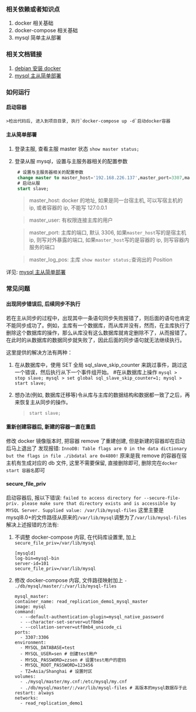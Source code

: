 ### 相关依赖或者知识点

1. docker 相关基础
2. docker-compose 相关基础
3. mysql 简单主从部署

### 相关文档链接

1. [debian 安装 docker](https://blog.csdn.net/zzsan/article/details/105505692)
2. [mysql 主从简单部署](https://blog.csdn.net/zzsan/article/details/117304644)

### 如何运行

#### 启动容器

    >检出代码后, 进入到项目目录, 执行`docker-compose up -d`启动docker容器

#### 主从简单部署

1. 登录主服, 查看主服 master 状态 `show master status;`

2. 登录从服 mysql，设置与主服务器相关的配置参数

   ```sql
    # 设置与主服务器相关的配置参数
    change master to master_host='192.168.226.137',master_port=3307,master_user='root',master_password='123456',master_log_file='mysql-bin.000003',master_log_pos=340;
    # 启动从服
    start slave;
   ```

   > master_host: docker 的地址, 如果是同一台宿主机, 可以写宿主机的 ip, 或者容器的 ip, 不能写 127.0.0.1

   > master_user: 有权限连接主库的用户

   > master_port: 主库的端口, 默认 3306, 如果`master_host`写的是宿主机 ip, 则写对外暴露的端口, 如果`master_host`写的是容器的 ip, 则写容器内服务的端口

   > master_log_pos: 主库 `show master status;`查询出的 Position

详见: [mysql 主从简单部署](https://blog.csdn.net/zzsan/article/details/117304644)

### 常见问题

#### 出现同步错误后, 后续同步不执行

若在主从同步的过程中，出现其中一条语句同步失败报错了，则后面的语句也肯定不能同步成功了。例如，主库有一个数据库，而从库并没有，然而，在主库执行了删除这个数据库的操作，那么从库没有这么数据库就肯定删除不了，从而报错了。在此时的从数据库的数据同步就失败了，因此后面的同步语句就无法继续执行。

这里提供的解决方法有两种：

1. 在从数据库中，使用 SET 全局 sql_slave_skip_counter 来跳过事件，跳过这一个错误，然后执行从下一个事件组开始。 #在从数据库上操作
   `mysql > stop slave; mysql > set global sql_slave_skip_counter=1; mysql > start slave;`

2. 想办法(例如, 数据库迁移等)令从库与主库的数据结构和数据都一致了之后，再来恢复主从同步的操作。

   > `start slave;`

#### 重新创建容器后, 新建的容器一直在重启

修改 docker 镜像版本时, 把容器 remove 了重建创建, 但是新建的容器却在启动后马上退出了
发现报错: `InnoDB: Table flags are 0 in the data dictionary but the flags in file ./ibdatal are 0x4800!`
原来是我 remove 的容器在宿主机有生成对应的 db 文件, 这里不需要保留, 直接删除即可, 删除完在`docker start 容器名`即可

#### secure_file_priv

启动容器后, 报以下错误:
`failed to access directory for --secure-file-priv. please make sure that directory exists and is accessible by MYSQL Server. Supplied value: /var/lib/mysql-files`
这里主要是 mysql8.0+的文件路径从原来的`/var/lib/mysql`调整为了`/var/lib/mysql-files`
解决上述报错的方法有:

1. 不调整 docker-compose 内容, 在代码库设置里, 加上 `secure_file_priv=/var/lib/mysql`

   ```
   [mysqld]
   log-bin=mysql-bin
   server-id=101
   secure_file_priv=/var/lib/mysql

   ```

2. 修改 docker-compose 内容, 文件路径映射加上 `- ./db/mysql/master/:/var/lib/mysql-files`
   ```
   mysql_master:
   container_name: read_replication_demo1_mysql_master
   image: mysql
   command:
     - --default-authentication-plugin=mysql_native_password
     - --character-set-server=utf8mb4
     - --collation-server=utf8mb4_unicode_ci
   ports:
     - 3307:3306
   environment:
     - MYSQL_DATABASE=test
     - MYSQL_USER=sen # 创建test用户
     - MYSQL_PASSWORD=zzsen # 设置test用户的密码
     - MYSQL_ROOT_PASSWORD=123456
     - TZ=Asia/Shanghai # 设置时区
   volumes:
     - ./mysql/master/my.cnf:/etc/mysql/my.cnf
     - ./db/mysql/master/:/var/lib/mysql-files # 高版本的mysql数据存于此
   restart: always
   networks:
     - read_replication_demo1
   ```
